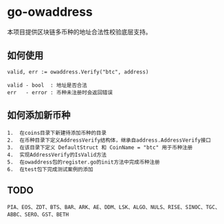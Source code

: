 # go-owaddress

本项目提供区块链多币种的地址合法性校验底层支持。

## 如何使用

```$xslt
valid, err := owaddress.Verify("btc", address)

valid - bool  : 地址是否合法
err   - error : 币种未注册时会返回错误
```

## 如何添加新币种

```$xslt
1.  在coins目录下新建待添加币种的目录 
2.  在币种目录下定义AddressVerify结构体，继承自address.AddressVerify接口
3.  在该目录下定义 DefaultStruct 和 CoinName = "btc" 用于币种注册
4.  实现AddressVerify的IsValid方法
5.  在owaddress包的register.go的init方法中完成币种注册
6.  在test包下完成测试案例的添加
```


## TODO
```$xslt
PIA、EOS、ZDT、BTS、BAR、ARK、AE、DDM、LSK、ALGO、NULS、RISE、SINOC、TGC、ABBC、SERO、GST、BETH
```